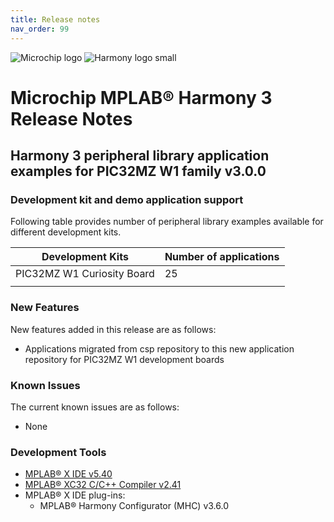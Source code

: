 ```yaml
---
title: Release notes
nav_order: 99
---
```


![Microchip logo](https://raw.githubusercontent.com/wiki/Microchip-MPLAB-Harmony/Microchip-MPLAB-Harmony.github.io/images/microchip_logo.png)
![Harmony logo small](https://raw.githubusercontent.com/wiki/Microchip-MPLAB-Harmony/Microchip-MPLAB-Harmony.github.io/images/microchip_mplab_harmony_logo_small.png)

# Microchip MPLAB® Harmony 3 Release Notes

## Harmony 3 peripheral library application examples for PIC32MZ W1 family v3.0.0

### Development kit and demo application support

Following table provides number of peripheral library examples available for different development kits.

|                                              Development Kits                                                | Number of applications |
| -------------------------------------------------------------------------------------------------------------| -- |
| PIC32MZ W1 Curiosity Board | 25 |
|||

### New Features

New features added in this release are as follows:

- Applications migrated from csp repository to this new application repository for PIC32MZ W1 development boards

    
### Known Issues

The current known issues are as follows:

- None

### Development Tools

- [MPLAB® X IDE v5.40](https://www.microchip.com/mplab/mplab-x-ide)
- [MPLAB® XC32 C/C++ Compiler v2.41](https://www.microchip.com/mplab/compilers)
- MPLAB® X IDE plug-ins:
  - MPLAB® Harmony Configurator (MHC) v3.6.0